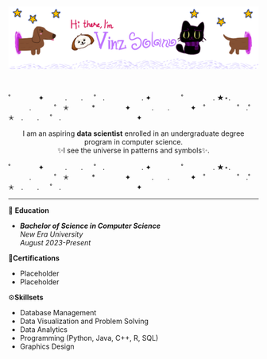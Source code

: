 <img src="https://github.com/SolanoV/SolanoV/blob/main/assets/introductionBanner.png?raw=true" alt="Introduction Banner.." style="text-align: center; margin-bottom: 30px;" />


˚　　　　✦　　　.　　. 　 ˚　.　　　　　 . ✦　　　 　˚　　　　 . ★⋆.
　　　.   　　˚　✭　 　　*　　 　　✦　　　.　　.　　　✦　˚ 　　　　 ˚　.˚　　　　　✭　.　　. 　 ˚　.　　　　 　　 　　　　 ✦
<p align="center">I am an aspiring <b>data scientist</b> enrolled in an undergraduate degree program in computer science.<br>✨I see the universe in patterns and symbols✨.
</p>
˚　　　　✦　　　.　　. 　 ˚　.　　　　　 . ✦　　　 　˚　　　　 . ★⋆.
　　　.   　　˚　✭　 　　*　　 　　✦　　　.　　.　　　✦　˚ 　　　　 ˚　.˚　　　　　✭　.　　. 　 ˚　.　　　　 　　 　　　　 ✦
<hr>

🏫  **Education** 
- ***Bachelor of Science in Computer Science***
  <br>_New Era University_
  <br>_August 2023-Present_
  
📎**Certifications**
- Placeholder
- Placeholder

⚙️**Skillsets**
- Database Management
- Data Visualization and Problem Solving
- Data Analytics
- Programming (Python, Java, C++, R, SQL)
- Graphics Design
<!--
-   :video_game: I am working as **Principle DevOps Engineer**
-   :monocle_face: Interested in everything **Cloud Native**
-   :seedling: Currently learning **Golang**
-   :heart: Open Source Software
-   :penguin: **Linux** ... it does infinite loops in 5 seconds..
-->
